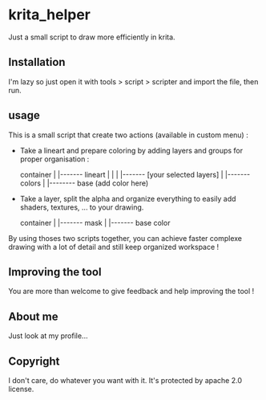# krita_helper

Just a small script to draw more efficiently in krita.

## Installation

I'm lazy so just open it with tools > script > scripter and import the file, then run.

## usage

This is a small script that create two actions (available in custom menu) :

* Take a lineart and prepare coloring by adding layers and groups for proper organisation :

    container
    |
    |------- lineart
    |         |
    |         |------- [your selected layers]
    |
    |------- colors
             |
             |-------- base (add color here)

* Take a layer, split the alpha and organize everything  to easily add shaders, textures, ... to your drawing. 

    container
    |
    |------- mask
    |
    |------- base color
    
By using thoses two scripts together, you can achieve faster complexe drawing with a lot of detail and still keep organized workspace !

## Improving the tool

You are more than welcome to give feedback and help improving the tool !

## About me

Just look at my profile...

## Copyright

I don't care, do whatever you want with it. It's protected by apache 2.0 license.
